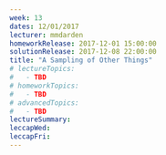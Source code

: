 ```yaml
---
week: 13
dates: 12/01/2017
lecturer: mmdarden
homeworkRelease: 2017-12-01 15:00:00
solutionRelease: 2017-12-08 22:00:00
title: "A Sampling of Other Things"
# lectureTopics:
#   - TBD
# homeworkTopics:
#   - TBD
# advancedTopics:
#   - TBD
lectureSummary:
leccapWed:
leccapFri:
---
```

